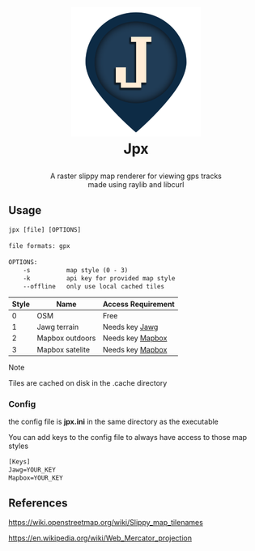 <!-- LOGO -->
<h1>
<p align="center">
  <img src="res/icon@2x.png" alt="Logo" width="256">
  <br>Jpx
</h1>
  <p align="center">
    A raster slippy map renderer for viewing gps tracks 
    <br>made using raylib and libcurl
  </p>
</p>

## Usage
```
jpx [file] [OPTIONS]

file formats: gpx

OPTIONS:
    -s          map style (0 - 3)
    -k          api key for provided map style
    --offline   only use local cached tiles
```
| Style | Name             | Access Requirement                          |
|-------|------------------|---------------------------------------------|
| 0     | OSM              | Free                                        |
| 1     | Jawg terrain     | Needs key [Jawg](https://www.jawg.io/en/)   |
| 2     | Mapbox outdoors  | Needs key [Mapbox](https://www.mapbox.com/) |
| 3     | Mapbox satelite  | Needs key [Mapbox](https://www.mapbox.com/) |

> [!Note]
> Tiles are cached on disk in the .cache directory

### Config
the config file is **jpx.ini** in the same directory as the executable

You can add keys to the config file to always have access to those map styles
```
[Keys]
Jawg=YOUR_KEY
Mapbox=YOUR_KEY
```

## References
https://wiki.openstreetmap.org/wiki/Slippy_map_tilenames 

https://en.wikipedia.org/wiki/Web_Mercator_projection

